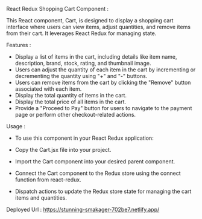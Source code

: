React Redux Shopping Cart Component :

This React component, Cart, is designed to display a shopping cart interface where users can view items, adjust quantities, and remove items from their cart. It leverages React Redux for managing state.


Features :

* Display a list of items in the cart, including details like item name, description, brand, stock, rating, and thumbnail image.
* Users can adjust the quantity of each item in the cart by incrementing or decrementing the quantity using "+" and "-" buttons.
* Users can remove items from the cart by clicking the "Remove" button associated with each item.
* Display the total quantity of items in the cart.
* Display the total price of all items in the cart.
* Provide a "Proceed to Pay" button for users to navigate to the payment page or perform other checkout-related actions.
  
Usage :

* To use this component in your React Redux application:

* Copy the Cart.jsx file into your project.

* Import the Cart component into your desired parent component.

* Connect the Cart component to the Redux store using the connect function from react-redux.

* Dispatch actions to update the Redux store state for managing the cart items and quantities.

Deployed Url : https://stunning-smakager-702be7.netlify.app/